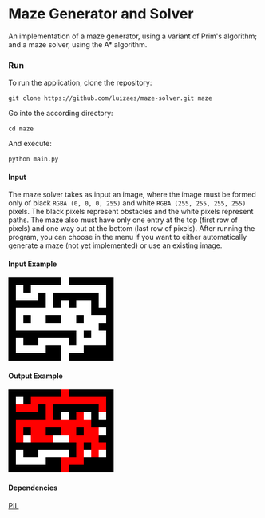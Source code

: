 # Maze Generator and Solver
An implementation of a maze generator, using a variant of Prim's algorithm; and a maze solver, using the A* algorithm.

### Run
To run the application, clone the repository:
```
git clone https://github.com/luizaes/maze-solver.git maze 
```
Go into the according directory:
```
cd maze
```
And execute:
```
python main.py
```

#### Input
The maze solver takes as input an image, where the image must be formed only of black `RGBA (0, 0, 0, 255)` and white `RGBA (255, 255, 255, 255)` pixels. The black pixels represent obstacles and the white pixels represent paths.
The maze also must have only one entry at the top (first row of pixels) and one way out at the bottom (last row of pixels).
After running the program, you can choose in the menu if you want to either automatically generate a maze (not yet implemented) or use an existing image.

#### Input Example
![Input image](mazeInputExampleResized.png)
#### Output Example
![Output image](mazeOutputExampleResized.png)

#### Dependencies
[PIL](http://www.pythonware.com/products/pil/)


